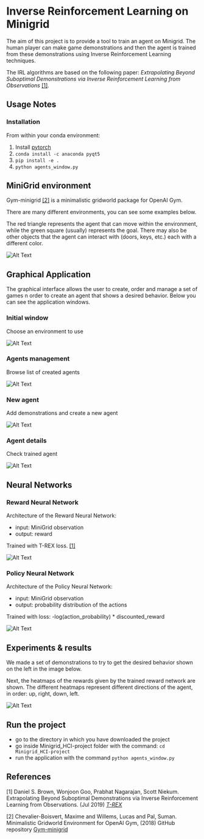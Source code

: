 # Inverse Reinforcement Learning on Minigrid

The aim of this project is to provide a tool to train an agent on Minigrid. The human player can make game demonstrations and then the agent is trained from these demonstrations using Inverse Reinforcement Learning techniques.

The IRL algorithms are based on the following paper:
*Extrapolating Beyond Suboptimal Demonstrations via Inverse Reinforcement Learning from Observations*
[[1]](#Trex).

## Usage Notes
### Installation
From within your conda environment:
1. Install [pytorch](https://pytorch.org/)
1. `conda install -c anaconda pyqt5`
2. `pip install -e .`
3. `python agents_window.py`


## MiniGrid environment
Gym-minigrid [[2]](#minigrid) is a minimalistic gridworld package for OpenAI Gym.

There are many different environments, you can see some examples below. 

The red triangle represents the agent that can move within the environment, while
the green square (usually) represents the goal. 
There may also be other objects that the agent can interact with (doors, keys, etc.) each with a different color.

![Alt Text](./figures/minigrid.png "Minigrid environments")


## Graphical Application
The graphical interface allows the user to create, order and manage a set of games
n order to create an agent that shows a desired behavior.
Below you can see the application windows.
### Initial window
Choose an environment to use

![Alt Text](./figures/envsList.png "Available environments")


### Agents management
Browse list of created agents

![Alt Text](./figures/agents.png "All the created agents")


### New agent
Add demonstrations and create a new agent

![Alt Text](./figures/newAgent.png "Create a new agent")


### Agent details
Check trained agent

![Alt Text](./figures/agentDetail.png "Agent details")

## Neural Networks
### Reward Neural Network
Architecture of the Reward Neural Network:
+ input: MiniGrid observation 
+ output: reward

Trained with T-REX loss. [[1]](#Trex)

![Alt Text](./figures/reward_net.png "Architecture of the Reward Neural Network")

### Policy Neural Network
Architecture of the Policy Neural Network:
+ input: MiniGrid observation
+ output: probability distribution of the actions

Trained with loss:  -log(action_probability) * discounted_reward

![Alt Text](./figures/policy_net.png "Architecture of the Policy Neural Network")

## Experiments & results
We made a set of demonstrations to try to get the desired behavior shown on the left in the image below.

Next, the heatmaps of the rewards given by the trained reward network are shown. The different heatmaps represent different directions of the agent, in order: up, right, down, left.

![Alt Text](./figures/experiments.png "Experiments")

## Run the project
- go to the directory in which you have downloaded the project
- go inside Minigrid_HCI-project folder with the command: `cd Minigrid_HCI-project`
- run the application with the command `python agents_window.py`


## References
<a id="Trex">[1]</a>
Daniel S. Brown, Wonjoon Goo, Prabhat Nagarajan, Scott Niekum.
Extrapolating Beyond Suboptimal Demonstrations via Inverse Reinforcement Learning from Observations. (Jul 2019)
[*T-REX*](https://arxiv.org/pdf/1904.06387.pdf)

<a id="minigrid">[2]</a>
Chevalier-Boisvert, Maxime and Willems, Lucas and Pal, Suman.
 Minimalistic Gridworld Environment for OpenAI Gym, (2018) 
 GitHub repository [Gym-minigrid](https://github.com/maximecb/gym-minigrid)